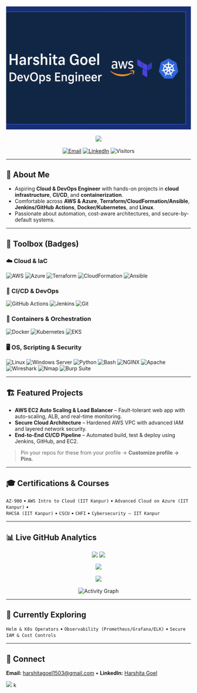 <!-- Banner -->
![Harshita Goel Banner](https://raw.githubusercontent.com/Erharshita-cloud/Erharshita-cloud/main/banner.png)

<p align="center">
  <img src="https://readme-typing-svg.herokuapp.com?font=Fira+Code&size=22&pause=800&center=true&vCenter=true&width=900&lines=Aspiring+Cloud+%26+DevOps+Engineer;AWS+%7C+Azure+%7C+Terraform+%7C+Jenkins+%7C+Kubernetes;Automation%2C+Scalability%2C+Reliability+%E2%9A%99%EF%B8%8F" />
</p>

<p align="center">
  <a href="mailto:harshitagoel1503@gmail.com"><img alt="Email" src="https://img.shields.io/badge/Email-Contact-informational?style=for-the-badge&logo=gmail"></a>
  <a href="https://www.linkedin.com/in/harshita-goel-b06407286/"><img alt="LinkedIn" src="https://img.shields.io/badge/LinkedIn-Connect-blue?style=for-the-badge&logo=linkedin"></a>
  <img alt="Visitors" src="https://komarev.com/ghpvc/?username=Erharshita-cloud&style=for-the-badge">
</p>

---

## 👋 About Me
- Aspiring **Cloud & DevOps Engineer** with hands-on projects in **cloud infrastructure**, **CI/CD**, and **containerization**.  
- Comfortable across **AWS & Azure**, **Terraform/CloudFormation/Ansible**, **Jenkins/GitHub Actions**, **Docker/Kubernetes**, and **Linux**.  
- Passionate about automation, cost-aware architectures, and secure-by-default systems.

---

## 🧰 Toolbox (Badges)

### ☁️ Cloud & IaC
![AWS](https://img.shields.io/badge/AWS-FF9900?style=for-the-badge&logo=amazonaws&logoColor=white)
![Azure](https://img.shields.io/badge/Azure-0078D4?style=for-the-badge&logo=microsoft-azure&logoColor=white)
![Terraform](https://img.shields.io/badge/Terraform-7B42BC?style=for-the-badge&logo=terraform&logoColor=white)
![CloudFormation](https://img.shields.io/badge/CloudFormation-CC0000?style=for-the-badge&logo=amazonaws&logoColor=white)
![Ansible](https://img.shields.io/badge/Ansible-EE0000?style=for-the-badge&logo=ansible&logoColor=white)

### 🔄 CI/CD & DevOps
![GitHub Actions](https://img.shields.io/badge/GitHub_Actions-2088FF?style=for-the-badge&logo=githubactions&logoColor=white)
![Jenkins](https://img.shields.io/badge/Jenkins-D24939?style=for-the-badge&logo=jenkins&logoColor=white)
![Git](https://img.shields.io/badge/Git-F05032?style=for-the-badge&logo=git&logoColor=white)

### 🐳 Containers & Orchestration
![Docker](https://img.shields.io/badge/Docker-2496ED?style=for-the-badge&logo=docker&logoColor=white)
![Kubernetes](https://img.shields.io/badge/Kubernetes-326CE5?style=for-the-badge&logo=kubernetes&logoColor=white)
![EKS](https://img.shields.io/badge/AWS%20EKS-FF9900?style=for-the-badge&logo=amazonaws&logoColor=white)

### 🖥️ OS, Scripting & Security
![Linux](https://img.shields.io/badge/Linux-FCC624?style=for-the-badge&logo=linux&logoColor=000)
![Windows Server](https://img.shields.io/badge/Windows%20Server-0078D6?style=for-the-badge&logo=windows&logoColor=white)
![Python](https://img.shields.io/badge/Python-3776AB?style=for-the-badge&logo=python&logoColor=white)
![Bash](https://img.shields.io/badge/Bash-121011?style=for-the-badge&logo=gnubash&logoColor=white)
![NGINX](https://img.shields.io/badge/NGINX-009639?style=for-the-badge&logo=nginx&logoColor=white)
![Apache](https://img.shields.io/badge/Apache-D22128?style=for-the-badge&logo=apache&logoColor=white)
![Wireshark](https://img.shields.io/badge/Wireshark-1679A7?style=for-the-badge&logo=wireshark&logoColor=white)
![Nmap](https://img.shields.io/badge/Nmap-214B8C?style=for-the-badge&logo=nmap&logoColor=white)
![Burp Suite](https://img.shields.io/badge/Burp_Suite-FF6633?style=for-the-badge)

---

## 🏗 Featured Projects
- **AWS EC2 Auto Scaling & Load Balancer** – Fault-tolerant web app with auto-scaling, ALB, and real-time monitoring.  
- **Secure Cloud Architecture** – Hardened AWS VPC with advanced IAM and layered network security.  
- **End-to-End CI/CD Pipeline** – Automated build, test & deploy using Jenkins, GitHub, and EC2.  

> Pin your repos for these from your profile → **Customize profile → Pins**.

---

## 🎓 Certifications & Courses
`AZ-900` • `AWS Intro to Cloud (IIT Kanpur)` • `Advanced Cloud on Azure (IIT Kanpur)` •  
`RHCSA (IIT Kanpur)` • `CSCU` • `CHFI` • `Cybersecurity – IIT Kanpur`

---

## 📊 Live GitHub Analytics
<p align="center">
  <img height="165" src="https://github-readme-stats.vercel.app/api?username=Erharshita-cloud&show_icons=true&rank_icon=github&include_all_commits=true&theme=radical" />
  <img height="165" src="https://github-readme-stats.vercel.app/api/top-langs/?username=Erharshita-cloud&layout=compact&langs_count=8&theme=radical" />
</p>
<p align="center">
  <img height="170" src="https://streak-stats.demolab.com?user=Erharshita-cloud&theme=radical" />
</p>
<p align="center">
  <img src="https://github-profile-trophy.vercel.app/?username=Erharshita-cloud&theme=radical&no-bg=true&no-frame=true&margin-w=10" />
</p>
<p align="center">
  <img src="https://github-readme-activity-graph.vercel.app/graph?username=Erharshita-cloud&theme=react-dark&hide_border=true" alt="Activity Graph"/>
</p>

---

## 🌱 Currently Exploring
`Helm & K8s Operators` • `Observability (Prometheus/Grafana/ELK)` • `Secure IAM & Cost Controls`

---

## 🤝 Connect
**Email:** harshitagoel1503@gmail.com • **LinkedIn:** [Harshita Goel](https://www.linkedin.com/in/harshita-goel-b06407286/)

<!-- Fun animated divider -->
<img src="https://capsule-render.vercel.app/api?type=waving&height=140&section=footer&color=0:00d4ff,100:4c72ff" />
k
